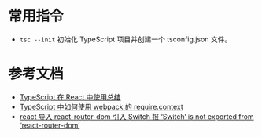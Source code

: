 # 常用指令

- `tsc --init` 初始化 TypeScript 项目并创建一个 tsconfig.json 文件。

# 参考文档

- [TypeScript 在 React 中使用总结](https://blog.csdn.net/s2096828/article/details/83744677)
- [TypeScript 中如何使用 webpack 的 require.context](http://www.javashuo.com/article/p-hxyrulyc-ny.html)
- [react 导入 react-router-dom 引入 Switch 报 ‘Switch‘ is not exported from ‘react-router-dom‘](https://blog.csdn.net/qq_43392573/article/details/121658373)
